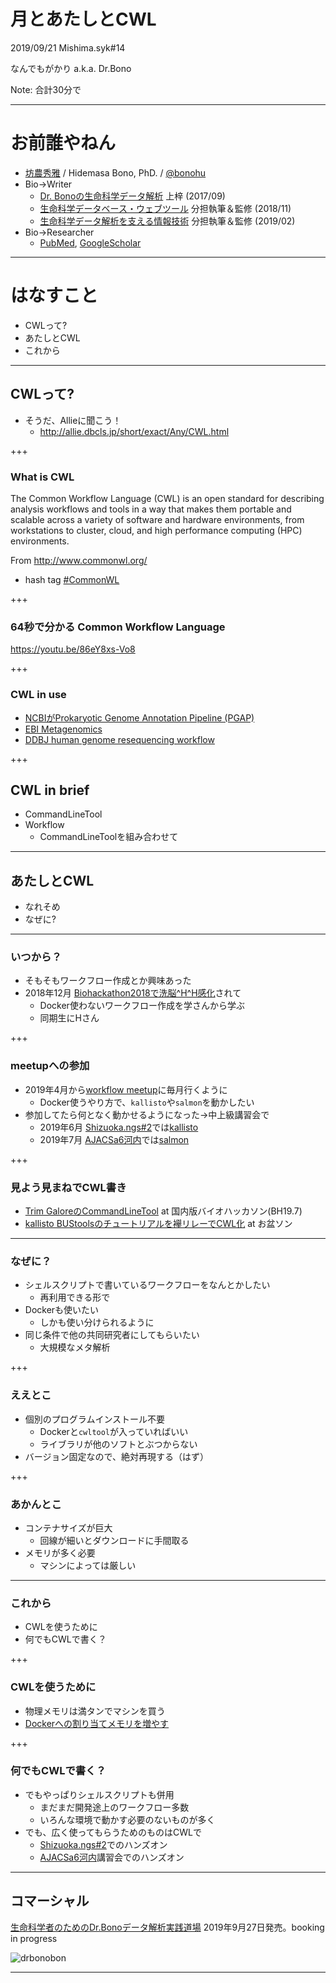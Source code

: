 # 月とあたしとCWL

2019/09/21 Mishima.syk#14

なんでもがかり a.k.a. Dr.Bono

Note:
合計30分で

---

# お前誰やねん

- [坊農秀雅](http://bonohu.jp/) / Hidemasa Bono, PhD. /  [@bonohu](https://twitter.com/bonohu)
- Bio->Writer
    - [Dr. Bonoの生命科学データ解析](http://bonohu.jp/blog/category/drbonobon.html) 上梓 (2017/09)
    - [生命科学データベース・ウェブツール](http://bonohu.jp/blog/category/togotv18.html) 分担執筆＆監修 (2018/11)
    - [生命科学データ解析を支える情報技術](http://bonohu.jp/blog/category/it4bda.html) 分担執筆＆監修 (2019/02)
- Bio->Researcher
    - [PubMed](https://www.ncbi.nlm.nih.gov/pubmed?cmd=search&term=Bono%20H[au]%20AND%201995%3A2100[dp]%20NOT%20jpn[la]), [GoogleScholar](https://scholar.google.co.jp/citations?user=e6OaeXQAAAAJ&hl=ja)


---

# はなすこと

- CWLって?
- あたしとCWL
- これから

---

## CWLって?

- そうだ、Allieに聞こう！
    - http://allie.dbcls.jp/short/exact/Any/CWL.html

+++


### What is CWL

The Common Workflow Language (CWL) is an open standard for describing analysis workflows and tools in a way that makes them portable and scalable across a variety of software and hardware environments, from workstations to cluster, cloud, and high performance computing (HPC) environments.

From http://www.commonwl.org/
- hash tag [#CommonWL](https://twitter.com/hashtag/commonwl?f=tweets&vertical=default) 

+++ 

### 64秒で分かる Common Workflow Language

https://youtu.be/86eY8xs-Vo8

+++

### CWL in use

- [NCBIがProkaryotic Genome Annotation Pipeline (PGAP)](https://ncbiinsights.ncbi.nlm.nih.gov/2019/03/13/run-prokaryotic-genome-annotation-pipeline/)
- [EBI Metagenomics](https://github.com/EBI-Metagenomics/ebi-metagenomics-cwl)
- [DDBJ human genome resequencing workflow](https://github.com/ddbj/human-reseq)

+++

## CWL in brief

- CommandLineTool
- Workflow
    - CommandLineToolを組み合わせて 

---

## あたしとCWL


- なれそめ
- なぜに?


---

### いつから？

- そもそもワークフロー作成とか興味あった
- 2018年12月 [Biohackathon2018で洗脳^H^H感化](http://bonohu.jp/blog/biohackathon2018-hackathon-day2.html)されて
    - Docker使わないワークフロー作成を学さんから学ぶ
    - 同期生にHさん

+++

### meetupへの参加

- 2019年4月から[workflow meetup](https://github.com/manabuishii/workflow-meetup)に毎月行くように
    - Docker使うやり方で、`kallisto`や`salmon`を動かしたい
- 参加してたら何となく動かせるようになった→中上級講習会で
    - 2019年6月 [Shizuoka.ngs#2](https://shizuoka-ngs.connpass.com/event/128816/)では[kallisto](http://bonohu.jp/blog/running-kallisto-via-cwl.html)
    - 2019年7月 [AJACSa6河内](https://dbcls.rois.ac.jp/ja/2019/06/25/post1.html)では[salmon](https://github.com/AJACS-training/AJACSa6/tree/master/03_bono)


+++

### 見よう見まねでCWL書き

- [Trim GaloreのCommandLineTool](http://bonohu.jp/blog/bh197.html) at 国内版バイオハッカソン(BH19.7)
- [kallisto BUStoolsのチュートリアルを襷リレーでCWL化](http://bonohu.jp/blog/19th-workflow-meetup-3.html) at お盆ソン
     
---
### なぜに？

- シェルスクリプトで書いているワークフローをなんとかしたい
  - 再利用できる形で
- Dockerも使いたい
  - しかも使い分けられるように
- 同じ条件で他の共同研究者にしてもらいたい
  - 大規模なメタ解析

+++

### ええとこ

- 個別のプログラムインストール不要
    - Dockerと`cwltool`が入っていればいい
    - ライブラリが他のソフトとぶつからない
- バージョン固定なので、絶対再現する（はず）

+++

### あかんとこ

- コンテナサイズが巨大
   - 回線が細いとダウンロードに手間取る
- メモリが多く必要
   - マシンによっては厳しい

---

### これから

- CWLを使うために
- 何でもCWLで書く？

+++

### CWLを使うために

- 物理メモリは満タンでマシンを買う
- [Dockerへの割り当てメモリを増やす](http://bonohu.jp/blog/docker-setting-for-genomer.html)


+++

### 何でもCWLで書く？

- でもやっぱりシェルスクリプトも併用
    - まだまだ開発途上のワークフロー多数
    - いろんな環境で動かす必要のないものが多く
- でも、広く使ってもらうためのものはCWLで
    - [Shizuoka.ngs#2](https://shizuoka-ngs.connpass.com/event/128816/)でのハンズオン
    - [AJACSa6河内](https://dbcls.rois.ac.jp/ja/2019/06/25/post1.html)講習会でのハンズオン


---

## コマーシャル

[生命科学者のためのDr.Bonoデータ解析実践道場](https://amzn.to/30GaPLW)
2019年9月27日発売。booking in progress

![drbonobon](https://images-na.ssl-images-amazon.com/images/I/5174pENbQrL.jpg)


---
